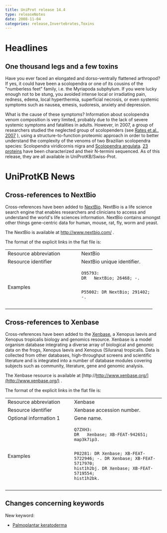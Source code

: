 ```yaml
---
title: UniProt release 14.4
type: releaseNotes
date: 2008-11-04
categories: release,Invertebrates,Toxins
---
```


# Headlines

## One thousand legs and a few toxins

Have you ever faced an elongated and dorso-ventrally flattened arthropod? If yes, it could have been a scolopendra or one of its cousins of the "numberless feet" family, i.e. the Myriapoda subphylum. If you were lucky enough not to be stung, you avoided intense local or irradiating pain, redness, edema, local hyperthermia, superficial necrosis, or even systemic symptoms such as nausea, emesis, sudoresis, anxiety and depression.

What is the cause of these symptoms? Information about scolopendra venom composition is very limited, probably due to the lack of severe systemic symptoms and fatalities in adults. However, in 2007, a group of researchers studied the neglected group of scolopenders (see [Rates et al., 2007](http://view.ncbi.nlm.nih.gov/pubmed/17320133) ), using a structure-to-function proteomic approach in order to better understand the complexity of the venoms of two Brazilian scolopendra species: Scolopendra viridicornis nigra and [Scolopendra angulata](http://www.scolopendra.be/scolopendra/angulata1.jpg). [23 proteins](<http://www.uniprot.org/uniprotkb?query=(organism:486497+OR+organism:486498)+AND+reviewed:true>) have been characterized and their N-termini sequenced. As of this release, they are all available in UniProtKB/Swiss-Prot.

# UniProtKB News

## Cross-references to NextBio

Cross-references have been added to [NextBio](http://www.nextbio.com/). NextBio is a life science search engine that enables researchers and clinicians to access and understand the world's life sciences information. NextBio contains amongst other things gene-centric data for human, mouse, rat, fly, worm and yeast.

The NextBio is available at <http://www.nextbio.com/> .

The format of the explicit links in the flat file is:

<table><colgroup><col style="width: 50%" /><col style="width: 50%" /></colgroup><tbody><tr class="odd"><td>Resource abbreviation</td><td>NextBio</td></tr><tr class="even"><td>Resource identifier</td><td>NextBio unique identifier.</td></tr><tr class="odd"><td>Examples</td><td><pre><code>O95793:
DR   NextBio; 26468; -.

P55002:
DR NextBio; 291402; -.</code></pre></td></tr></tbody></table>

## Cross-references to Xenbase

Cross-references have been added to the [Xenbase](http://www.xenbase.org/), a Xenopus laevis and Xenopus tropicalis biology and genomics resource. Xenbase is a model organism database integrating a diverse array of biological and genomic data on the frogs, Xenopus laevis and Xenopus (Silurana) tropicalis. Data is collected from other databases, high-throughput screens and scientific literature and is integrated into a number of database modules covering subjects such as community, literature, gene and genomic analysis.

The Xenbase resource is available at [http://http://www.xenbase.org/](http://www.xenbase.org/) .

The format of the explicit links in the flat file is:

<table><colgroup><col style="width: 42%" /><col style="width: 57%" /></colgroup><tbody><tr class="odd"><td>Resource abbreviation</td><td>Xenbase</td></tr><tr class="even"><td>Resource identifier</td><td>Xenbase accession number.</td></tr><tr class="odd"><td>Optional information 1</td><td>Gene name.</td></tr><tr class="even"><td>Examples</td><td><pre><code>Q7ZXH3:
DR   Xenbase; XB-FEAT-942651; map3k7ip3.

P02281:
DR Xenbase; XB-FEAT-5722946; -.
DR Xenbase; XB-FEAT-5717970; hist1h2bj.
DR Xenbase; XB-FEAT-5719554; hist1h2bk.</code></pre></td></tr></tbody></table>

## Changes concerning keywords

New keyword:

- [Palmoplantar keratoderma](http://www.uniprot.org/keywords/KW-1007)
